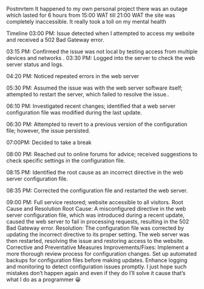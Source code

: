 Postmrtem
It happened to my own personal project there was an outage which lasted for 6 hours from 15:00 WAT till 21:00 WAT the site was completely inaccessible. It really took a toll on my mental health


Timeline
03:00 PM: Issue detected when I attempted to access my website and received a 502 Bad Gateway error.

03:15 PM: Confirmed the issue was not local by testing access from multiple devices and networks
.
03:30 PM: Logged into the server to check the web server status and logs.

04:20 PM: Noticed repeated errors in the web server 

05:30 PM: Assumed the issue was with the web server software itself; attempted to restart the server, which failed to resolve the issue..

06:10 PM: Investigated recent changes; identified that a web server configuration file was modified during the last update.

06:30 PM: Attempted to revert to a previous version of the configuration file; however, the issue persisted.

07:00PM: Decided to take a break

08:00 PM: Reached out to online forums for advice; received suggestions to check specific settings in the configuration file.

08:15 PM: Identified the root cause as an incorrect directive in the web server configuration file.

08:35 PM: Corrected the configuration file and restarted the web server.

09:00 PM: Full service restored; website accessible to all visitors.
Root Cause and Resolution
Root Cause:
A misconfigured directive in the web server configuration file, which was introduced during a recent update, caused the web server to fail in processing requests, resulting in the 502 Bad Gateway error.
Resolution:
The configuration file was corrected by updating the incorrect directive to its proper setting. The web server was then restarted, resolving the issue and restoring access to the website.
Corrective and Preventative Measures
Improvements/Fixes:
Implement a more thorough review process for configuration changes.
Set up automated backups for configuration files before making updates.
Enhance logging and monitoring to detect configuration issues promptly.
I just hope such mistakes don’t happen again and even if they do I’ll solve it cause that’s what I do as a programmer 😀



